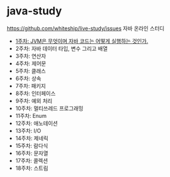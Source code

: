 # java-study
https://github.com/whiteship/live-study/issues 자바 온라인 스터디


- [1주차: JVM은 무엇이며 자바 코드는 어떻게 실행하는 것인가.](./study/1주차.md)
- 2주차: 자바 데이터 타입, 변수 그리고 배열
- 3주차: 연산자
- 4주차: 제어문
- 5주차: 클래스
- 6주차: 상속
- 7주차: 패키지
- 8주차: 인터페이스
- 9주차: 예외 처리
- 10주차: 멀티쓰레드 프로그래밍
- 11주차: Enum
- 12주차: 애노테이션
- 13주차: I/O
- 14주차: 제네릭
- 15주차: 람다식
- 16주차: 문자열
- 17주차: 콜렉션
- 18주차: 스트림
